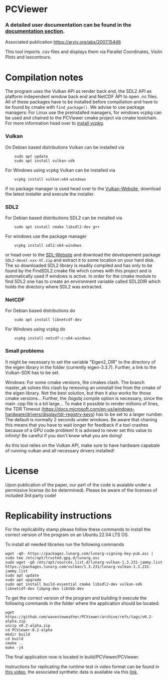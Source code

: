 
# PCViewer
### A detailed user documentation can be found in the [documentation section](/doc/overview.md).

Associated publication
https://arxiv.org/abs/2007.15446

This tool imports .csv files and displays them via Parallel Coordinates, Violin Plots and Isocontours.

# Compilation notes
The program uses the Vulkan API as render back end, the SDL2 API as platform independent window back end and NetCDF API to open .nc files.
All of these packages have to be installed before compiliation and have to be found by cmake with `find_package()`. We advise to use package managers: For Linux use the preinstalled managers, for windows vcpkg can be used and chained to the PCViewer cmake project via cmake toolchain. For more information head over to [install vcpkg](https://vcpkg.readthedocs.io/en/latest/examples/installing-and-using-packages/).
### Vulkan
On Debian based distributions Vulkan can be installed via
```
    sudo apt update
    sudo apt install vulkan-sdk
```

For Windows using vcpkg Vulkan can be installed via
```
    vcpkg install vulkan:x64-windows
```
If no package manager is used head over to the [Vulkan-Website](https://vulkan.lunarg.com/sdk/home), download the latest installer and execute the installer.
### SDL2
For Debian based distributions SDL2 can be installed via
```
    sudo apt install cmake libsdl2-dev g++
```

For windows use the package manager
```
    vcpkg install sdl2:x64-windows
```
or head over to the [SDL-Website](https://www.libsdl.org/download-2.0.php) and download the developement package `SDL2-devel-xxx-VC.zip`
and extract it to some location on your hard disk.
The so downloaded SDL2 library is readily compiled and has only to be found by the FindSDL2.cmake file which comes with this project and is automatically used if windows is active.
In order for the cmake module to find SDL2 one has to create an environment variable called SDL2DIR which holds the directory where SDL2 was extracted.

### NetCDF
For Debian based distributions do
```
    sudo apt install libnetcdf-dev
```

For Windows using vcpkg do
```
    vcpkg install netcdf-c:x64-windows
```
### Small problems

It might be necessary to set the variable "Eigen2_DIR" to the directory of the eigen library in the folder (currently eigen-3.3.7). Further, a link to the Vulkan-SDK has to be set.

Windows:
For some cmake versions, the cmakes clash. The branch master_ak solves this clash by removing an uninstall line from the cmake of the eigen library. Not the best solution, but then it also works for those cmake versions...
Further, the /bigobj compile option is necessary, since the main .cpp file is a bit large...
To make it possible to render millions of lines, the TDR Timeout (https://docs.microsoft.com/en-us/windows-hardware/drivers/display/tdr-registry-keys) has to be set to a larger number. The default is normally 2 seconds under windows. Be aware that chaning this means that you have to wait longer for feedback if a tool crashes because of a GPU code problem! It is advised to never set this value to infinity!
Be careful if you don't know what you are doing!

As this tool relies on the Vulkan API, make sure to have hardware capabale of running vulkan and all necessary drivers installed!

# License
Upon publication of the paper, our part of the code is avaiable under a permissive license (to be determined).
Please be aware of the licenses of included 3rd party code!

# Replicability instructions

For the replicability stamp please follow these commands to install the correct version of the program on an Ubuntu 22.04 LTS OS.

To install all needed libraries run the following commands
```
wget -qO- https://packages.lunarg.com/lunarg-signing-key-pub.asc | sudo tee /etc/apt/trusted.gpg.d/lunarg.asc
sudo wget -qO /etc/apt/sources.list.d/lunarg-vulkan-1.3.231-jammy.list https://packages.lunarg.com/vulkan/1.3.231/lunarg-vulkan-1.3.231-jammy.list
sudo apt update
sudo apt upgrade
sudo apt install build-essential cmake libsdl2-dev vulkan-sdk libnetcdf-dev libpng-dev libtbb-dev
```
To get the correct version of the program and building it execute the following commands in the folder where the application should be located:

```
wget https://github.com/wavestoweather/PCViewer/archive/refs/tags/v0.2-alpha.zip
unzip v0.2-alpha.zip
cd PCViewer-0.2-alpha
mkdir build
cd build
cmake ..
make -j4
```
The final application now is located in build/PCViewer/PCViewer.

Instructions for replicating the runtime test in video format can be found in [this video](https://drive.google.com/file/d/1z2bmqoyFM5wo3hU4uH_Pnp9wxHxg5jy3/view?usp=sharing), the associated synthetic data is available via this [link](https://mediatum.ub.tum.de/1690342).